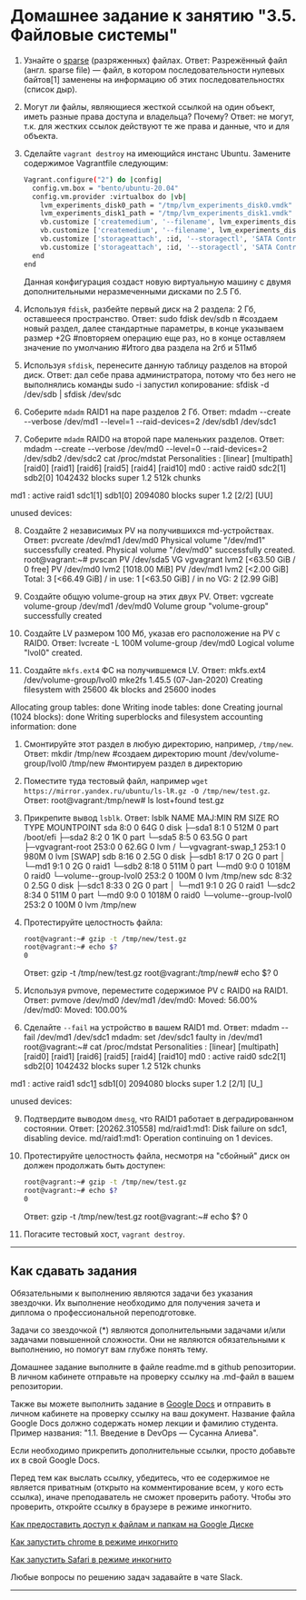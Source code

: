 # Домашнее задание к занятию "3.5. Файловые системы"

1. Узнайте о [sparse](https://ru.wikipedia.org/wiki/%D0%A0%D0%B0%D0%B7%D1%80%D0%B5%D0%B6%D1%91%D0%BD%D0%BD%D1%8B%D0%B9_%D1%84%D0%B0%D0%B9%D0%BB) (разряженных) файлах.
Ответ: Разрежённый файл (англ. sparse file) — файл, в котором последовательности нулевых байтов[1] заменены на информацию об этих последовательностях (список дыр).

2. Могут ли файлы, являющиеся жесткой ссылкой на один объект, иметь разные права доступа и владельца? Почему?
Ответ: не могут, т.к. для жестких ссылок действуют те же права и данные, что и для объекта. 

3. Сделайте `vagrant destroy` на имеющийся инстанс Ubuntu. Замените содержимое Vagrantfile следующим:

    ```bash
    Vagrant.configure("2") do |config|
      config.vm.box = "bento/ubuntu-20.04"
      config.vm.provider :virtualbox do |vb|
        lvm_experiments_disk0_path = "/tmp/lvm_experiments_disk0.vmdk"
        lvm_experiments_disk1_path = "/tmp/lvm_experiments_disk1.vmdk"
        vb.customize ['createmedium', '--filename', lvm_experiments_disk0_path, '--size', 2560]
        vb.customize ['createmedium', '--filename', lvm_experiments_disk1_path, '--size', 2560]
        vb.customize ['storageattach', :id, '--storagectl', 'SATA Controller', '--port', 1, '--device', 0, '--type', 'hdd', '--medium', lvm_experiments_disk0_path]
        vb.customize ['storageattach', :id, '--storagectl', 'SATA Controller', '--port', 2, '--device', 0, '--type', 'hdd', '--medium', lvm_experiments_disk1_path]
      end
    end
    ```

    Данная конфигурация создаст новую виртуальную машину с двумя дополнительными неразмеченными дисками по 2.5 Гб.

4. Используя `fdisk`, разбейте первый диск на 2 раздела: 2 Гб, оставшееся пространство.
Ответ: sudo fdisk dev/sdb
n #создаем новый раздел, далее стандартные параметры, в конце указываем размер +2G
#повторяем операцию еще раз, но в конце оставляем значение по умолчанию
#Итого два раздела на 2гб и 511мб

5. Используя `sfdisk`, перенесите данную таблицу разделов на второй диск.
Ответ: дал себе права администратора, потому что без него не выполнялись команды
sudo -i
запустил копирование:
sfdisk -d /dev/sdb | sfdisk /dev/sdc

6. Соберите `mdadm` RAID1 на паре разделов 2 Гб.
Ответ: mdadm --create --verbose /dev/md1 --level=1 --raid-devices=2 /dev/sdb1 /dev/sdc1

7. Соберите `mdadm` RAID0 на второй паре маленьких разделов.
Ответ: mdadm --create --verbose /dev/md0 --level=0 --raid-devices=2 /dev/sdb2 /dev/sdc2
cat /proc/mdstat
Personalities : [linear] [multipath] [raid0] [raid1] [raid6] [raid5] [raid4] [raid10]
md0 : active raid0 sdc2[1] sdb2[0]
      1042432 blocks super 1.2 512k chunks

md1 : active raid1 sdc1[1] sdb1[0]
      2094080 blocks super 1.2 [2/2] [UU]

unused devices: <none>
    
8. Создайте 2 независимых PV на получившихся md-устройствах.
    Ответ: pvcreate /dev/md1 /dev/md0
  Physical volume "/dev/md1" successfully created.
  Physical volume "/dev/md0" successfully created.
root@vagrant:~# pvscan
  PV /dev/sda5   VG vgvagrant       lvm2 [<63.50 GiB / 0    free]
  PV /dev/md0                       lvm2 [1018.00 MiB]
  PV /dev/md1                       lvm2 [<2.00 GiB]
  Total: 3 [<66.49 GiB] / in use: 1 [<63.50 GiB] / in no VG: 2 [2.99 GiB]

1. Создайте общую volume-group на этих двух PV.
    Ответ: vgcreate volume-group /dev/md1 /dev/md0
  Volume group "volume-group" successfully created

1. Создайте LV размером 100 Мб, указав его расположение на PV с RAID0.
    Ответ: lvcreate -L 100M volume-group /dev/md0
  Logical volume "lvol0" created.
    

1. Создайте `mkfs.ext4` ФС на получившемся LV.
    Ответ: mkfs.ext4 /dev/volume-group/lvol0
mke2fs 1.45.5 (07-Jan-2020)
Creating filesystem with 25600 4k blocks and 25600 inodes

Allocating group tables: done
Writing inode tables: done
Creating journal (1024 blocks): done
Writing superblocks and filesystem accounting information: done

1. Смонтируйте этот раздел в любую директорию, например, `/tmp/new`.
    Ответ: mkdir /tmp/new #создаем директорию
    mount /dev/volume-group/lvol0 /tmp/new #монтируем раздел в директорию

1. Поместите туда тестовый файл, например `wget https://mirror.yandex.ru/ubuntu/ls-lR.gz -O /tmp/new/test.gz`.
    Ответ: root@vagrant:/tmp/new# ls
lost+found  test.gz

1. Прикрепите вывод `lsblk`.
    Ответ: lsblk
NAME                      MAJ:MIN RM  SIZE RO TYPE  MOUNTPOINT
sda                         8:0    0   64G  0 disk
├─sda1                      8:1    0  512M  0 part  /boot/efi
├─sda2                      8:2    0    1K  0 part
└─sda5                      8:5    0 63.5G  0 part
  ├─vgvagrant-root        253:0    0 62.6G  0 lvm   /
  └─vgvagrant-swap_1      253:1    0  980M  0 lvm   [SWAP]
sdb                         8:16   0  2.5G  0 disk
├─sdb1                      8:17   0    2G  0 part
│ └─md1                     9:1    0    2G  0 raid1
└─sdb2                      8:18   0  511M  0 part
  └─md0                     9:0    0 1018M  0 raid0
    └─volume--group-lvol0 253:2    0  100M  0 lvm   /tmp/new
sdc                         8:32   0  2.5G  0 disk
├─sdc1                      8:33   0    2G  0 part
│ └─md1                     9:1    0    2G  0 raid1
└─sdc2                      8:34   0  511M  0 part
  └─md0                     9:0    0 1018M  0 raid0
    └─volume--group-lvol0 253:2    0  100M  0 lvm   /tmp/new
    

1. Протестируйте целостность файла:

    ```bash
    root@vagrant:~# gzip -t /tmp/new/test.gz
    root@vagrant:~# echo $?
    0
    ```
    Ответ: gzip -t /tmp/new/test.gz
root@vagrant:/tmp/new# echo $?
0

1. Используя pvmove, переместите содержимое PV с RAID0 на RAID1.
    Ответ: pvmove /dev/md0 /dev/md1
  /dev/md0: Moved: 56.00%
  /dev/md0: Moved: 100.00%
    

1. Сделайте `--fail` на устройство в вашем RAID1 md.
    Ответ:  mdadm --fail /dev/md1  /dev/sdc1
mdadm: set /dev/sdc1 faulty in /dev/md1
root@vagrant:~# cat /proc/mdstat
Personalities : [linear] [multipath] [raid0] [raid1] [raid6] [raid5] [raid4] [raid10]
md0 : active raid0 sdc2[1] sdb2[0]
      1042432 blocks super 1.2 512k chunks

md1 : active raid1 sdc1[1](F) sdb1[0]
      2094080 blocks super 1.2 [2/1] [U_]

unused devices: <none>

9. Подтвердите выводом `dmesg`, что RAID1 работает в деградированном состоянии.
    Ответ: [20262.310558] md/raid1:md1: Disk failure on sdc1, disabling device.
               md/raid1:md1: Operation continuing on 1 devices.

10. Протестируйте целостность файла, несмотря на "сбойный" диск он должен продолжать быть доступен:

    ```bash
    root@vagrant:~# gzip -t /tmp/new/test.gz
    root@vagrant:~# echo $?
    0
    ```
    Ответ: gzip -t /tmp/new/test.gz
root@vagrant:~# echo $?
0

11. Погасите тестовый хост, `vagrant destroy`.

 
 ---

## Как сдавать задания

Обязательными к выполнению являются задачи без указания звездочки. Их выполнение необходимо для получения зачета и диплома о профессиональной переподготовке.

Задачи со звездочкой (*) являются дополнительными задачами и/или задачами повышенной сложности. Они не являются обязательными к выполнению, но помогут вам глубже понять тему.

Домашнее задание выполните в файле readme.md в github репозитории. В личном кабинете отправьте на проверку ссылку на .md-файл в вашем репозитории.

Также вы можете выполнить задание в [Google Docs](https://docs.google.com/document/u/0/?tgif=d) и отправить в личном кабинете на проверку ссылку на ваш документ.
Название файла Google Docs должно содержать номер лекции и фамилию студента. Пример названия: "1.1. Введение в DevOps — Сусанна Алиева".

Если необходимо прикрепить дополнительные ссылки, просто добавьте их в свой Google Docs.

Перед тем как выслать ссылку, убедитесь, что ее содержимое не является приватным (открыто на комментирование всем, у кого есть ссылка), иначе преподаватель не сможет проверить работу. Чтобы это проверить, откройте ссылку в браузере в режиме инкогнито.

[Как предоставить доступ к файлам и папкам на Google Диске](https://support.google.com/docs/answer/2494822?hl=ru&co=GENIE.Platform%3DDesktop)

[Как запустить chrome в режиме инкогнито ](https://support.google.com/chrome/answer/95464?co=GENIE.Platform%3DDesktop&hl=ru)

[Как запустить  Safari в режиме инкогнито ](https://support.apple.com/ru-ru/guide/safari/ibrw1069/mac)

Любые вопросы по решению задач задавайте в чате Slack.

---
